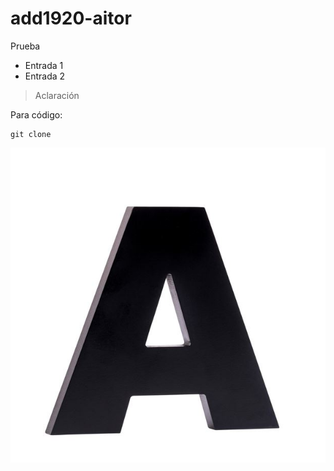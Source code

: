 # add1920-aitor

Prueba

* Entrada 1
* Entrada 2

> Aclaración

Para código:

```
git clone

```

![etiqueta_letra](images/letra.jpg)
